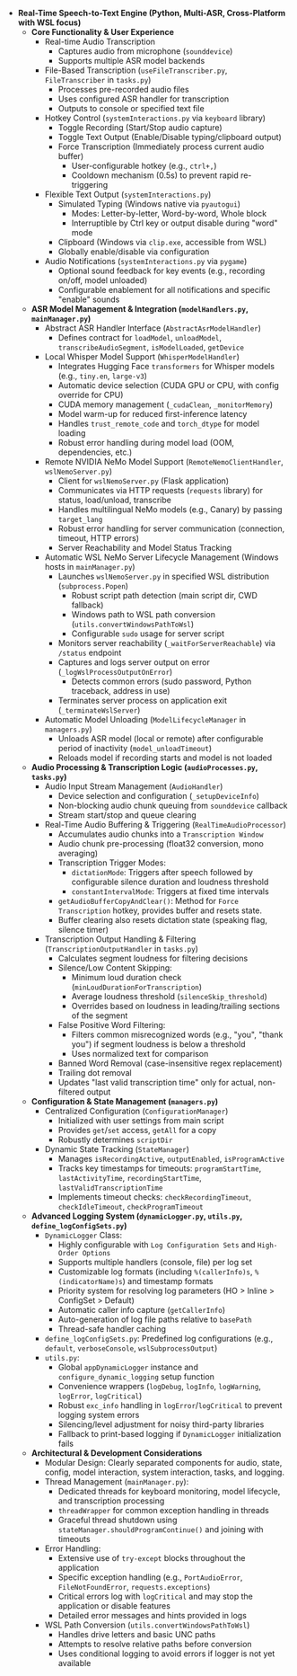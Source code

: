 *   **Real-Time Speech-to-Text Engine (Python, Multi-ASR, Cross-Platform with WSL focus)**
    *   **Core Functionality & User Experience**
        *   Real-time Audio Transcription
            *   Captures audio from microphone (`sounddevice`)
            *   Supports multiple ASR model backends
        *   File-Based Transcription (`useFileTranscriber.py`, `FileTranscriber` in `tasks.py`)
            *   Processes pre-recorded audio files
            *   Uses configured ASR handler for transcription
            *   Outputs to console or specified text file
        *   Hotkey Control (`systemInteractions.py` via `keyboard` library)
            *   Toggle Recording (Start/Stop audio capture)
            *   Toggle Text Output (Enable/Disable typing/clipboard output)
            *   Force Transcription (Immediately process current audio buffer)
                *   User-configurable hotkey (e.g., `ctrl+,`)
                *   Cooldown mechanism (0.5s) to prevent rapid re-triggering
        *   Flexible Text Output (`systemInteractions.py`)
            *   Simulated Typing (Windows native via `pyautogui`)
                *   Modes: Letter-by-letter, Word-by-word, Whole block
                *   Interruptible by Ctrl key or output disable during "word" mode
            *   Clipboard (Windows via `clip.exe`, accessible from WSL)
            *   Globally enable/disable via configuration
        *   Audio Notifications (`systemInteractions.py` via `pygame`)
            *   Optional sound feedback for key events (e.g., recording on/off, model unloaded)
            *   Configurable enablement for all notifications and specific "enable" sounds
    *   **ASR Model Management & Integration (`modelHandlers.py`, `mainManager.py`)**
        *   Abstract ASR Handler Interface (`AbstractAsrModelHandler`)
            *   Defines contract for `loadModel`, `unloadModel`, `transcribeAudioSegment`, `isModelLoaded`, `getDevice`
        *   Local Whisper Model Support (`WhisperModelHandler`)
            *   Integrates Hugging Face `transformers` for Whisper models (e.g., `tiny.en`, `large-v3`)
            *   Automatic device selection (CUDA GPU or CPU, with config override for CPU)
            *   CUDA memory management (`_cudaClean`, `_monitorMemory`)
            *   Model warm-up for reduced first-inference latency
            *   Handles `trust_remote_code` and `torch_dtype` for model loading
            *   Robust error handling during model load (OOM, dependencies, etc.)
        *   Remote NVIDIA NeMo Model Support (`RemoteNemoClientHandler`, `wslNemoServer.py`)
            *   Client for `wslNemoServer.py` (Flask application)
            *   Communicates via HTTP requests (`requests` library) for status, load/unload, transcribe
            *   Handles multilingual NeMo models (e.g., Canary) by passing `target_lang`
            *   Robust error handling for server communication (connection, timeout, HTTP errors)
            *   Server Reachability and Model Status Tracking
        *   Automatic WSL NeMo Server Lifecycle Management (Windows hosts in `mainManager.py`)
            *   Launches `wslNemoServer.py` in specified WSL distribution (`subprocess.Popen`)
                *   Robust script path detection (main script dir, CWD fallback)
                *   Windows path to WSL path conversion (`utils.convertWindowsPathToWsl`)
                *   Configurable `sudo` usage for server script
            *   Monitors server reachability (`_waitForServerReachable`) via `/status` endpoint
            *   Captures and logs server output on error (`_logWslProcessOutputOnError`)
                *   Detects common errors (sudo password, Python traceback, address in use)
            *   Terminates server process on application exit (`_terminateWslServer`)
        *   Automatic Model Unloading (`ModelLifecycleManager` in `managers.py`)
            *   Unloads ASR model (local or remote) after configurable period of inactivity (`model_unloadTimeout`)
            *   Reloads model if recording starts and model is not loaded
    *   **Audio Processing & Transcription Logic (`audioProcesses.py`, `tasks.py`)**
        *   Audio Input Stream Management (`AudioHandler`)
            *   Device selection and configuration (`_setupDeviceInfo`)
            *   Non-blocking audio chunk queuing from `sounddevice` callback
            *   Stream start/stop and queue clearing
        *   Real-Time Audio Buffering & Triggering (`RealTimeAudioProcessor`)
            *   Accumulates audio chunks into a `Transcription Window`
            *   Audio chunk pre-processing (float32 conversion, mono averaging)
            *   Transcription Trigger Modes:
                *   `dictationMode`: Triggers after speech followed by configurable silence duration and loudness threshold
                *   `constantIntervalMode`: Triggers at fixed time intervals
            *   `getAudioBufferCopyAndClear()`: Method for `Force Transcription` hotkey, provides buffer and resets state.
            *   Buffer clearing also resets dictation state (speaking flag, silence timer)
        *   Transcription Output Handling & Filtering (`TranscriptionOutputHandler` in `tasks.py`)
            *   Calculates segment loudness for filtering decisions
            *   Silence/Low Content Skipping:
                *   Minimum loud duration check (`minLoudDurationForTranscription`)
                *   Average loudness threshold (`silenceSkip_threshold`)
                *   Overrides based on loudness in leading/trailing sections of the segment
            *   False Positive Word Filtering:
                *   Filters common misrecognized words (e.g., "you", "thank you") if segment loudness is below a threshold
                *   Uses normalized text for comparison
            *   Banned Word Removal (case-insensitive regex replacement)
            *   Trailing dot removal
            *   Updates "last valid transcription time" only for actual, non-filtered output
    *   **Configuration & State Management (`managers.py`)**
        *   Centralized Configuration (`ConfigurationManager`)
            *   Initialized with user settings from main script
            *   Provides `get`/`set` access, `getAll` for a copy
            *   Robustly determines `scriptDir`
        *   Dynamic State Tracking (`StateManager`)
            *   Manages `isRecordingActive`, `outputEnabled`, `isProgramActive`
            *   Tracks key timestamps for timeouts: `programStartTime`, `lastActivityTime`, `recordingStartTime`, `lastValidTranscriptionTime`
            *   Implements timeout checks: `checkRecordingTimeout`, `checkIdleTimeout`, `checkProgramTimeout`
    *   **Advanced Logging System (`dynamicLogger.py`, `utils.py`, `define_logConfigSets.py`)**
        *   `DynamicLogger` Class:
            *   Highly configurable with `Log Configuration Sets` and `High-Order Options`
            *   Supports multiple handlers (console, file) per log set
            *   Customizable log formats (including `%(callerInfo)s`, `%(indicatorName)s`) and timestamp formats
            *   Priority system for resolving log parameters (HO > Inline > ConfigSet > Default)
            *   Automatic caller info capture (`getCallerInfo`)
            *   Auto-generation of log file paths relative to `basePath`
            *   Thread-safe handler caching
        *   `define_logConfigSets.py`: Predefined log configurations (e.g., `default`, `verboseConsole`, `wslSubprocessOutput`)
        *   `utils.py`:
            *   Global `appDynamicLogger` instance and `configure_dynamic_logging` setup function
            *   Convenience wrappers (`logDebug`, `logInfo`, `logWarning`, `logError`, `logCritical`)
            *   Robust `exc_info` handling in `logError`/`logCritical` to prevent logging system errors
            *   Silencing/level adjustment for noisy third-party libraries
            *   Fallback to print-based logging if `DynamicLogger` initialization fails
    *   **Architectural & Development Considerations**
        *   Modular Design: Clearly separated components for audio, state, config, model interaction, system interaction, tasks, and logging.
        *   Thread Management (`mainManager.py`):
            *   Dedicated threads for keyboard monitoring, model lifecycle, and transcription processing
            *   `threadWrapper` for common exception handling in threads
            *   Graceful thread shutdown using `stateManager.shouldProgramContinue()` and joining with timeouts
        *   Error Handling:
            *   Extensive use of `try-except` blocks throughout the application
            *   Specific exception handling (e.g., `PortAudioError`, `FileNotFoundError`, `requests.exceptions`)
            *   Critical errors log with `logCritical` and may stop the application or disable features
            *   Detailed error messages and hints provided in logs
        *   WSL Path Conversion (`utils.convertWindowsPathToWsl`)
            *   Handles drive letters and basic UNC paths
            *   Attempts to resolve relative paths before conversion
            *   Uses conditional logging to avoid errors if logger is not yet available